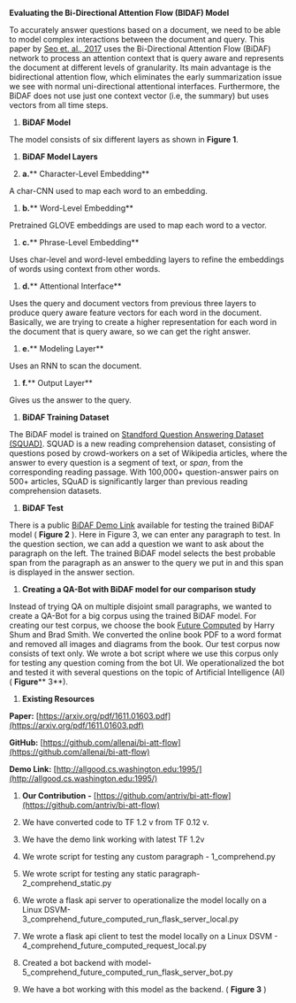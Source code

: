 **Evaluating the Bi-Directional Attention Flow (BIDAF) Model**

To accurately answer questions based on a document, we need to be able to model complex interactions between the document and query. This paper by [Seo et. al., 2017](https://arxiv.org/pdf/1611.01603.pdf) uses the Bi-Directional Attention Flow (BiDAF) network to process an attention context that is query aware and represents the document at different levels of granularity. Its main advantage is the bidirectional attention flow, which eliminates the early summarization issue we see with normal uni-directional attentional interfaces. Furthermore, the BiDAF does not use just one context vector (i.e, the summary) but uses vectors from all time steps.

1. **BiDAF Model**

The model consists of six different layers as shown in **Figure 1**.

1. **BiDAF Model Layers**

1. **a.**** Character-Level Embedding**

A char-CNN used to map each word to an embedding.

1. **b.**** Word-Level Embedding**

Pretrained GLOVE embeddings are used to map each word to a vector.

1. **c.**** Phrase-Level Embedding**

Uses char-level and word-level embedding layers to refine the embeddings of words using context from other words.

1. **d.**** Attentional Interface**

Uses the query and document vectors from previous three layers to produce query aware feature vectors for each word in the document. Basically, we are trying to create a higher representation for each word in the document that is query aware, so we can get the right answer.

1. **e.**** Modeling Layer**

Uses an RNN to scan the document.

1. **f.**** Output Layer**

Gives us the answer to the query.

1. **BiDAF Training Dataset**

The BiDAF model is trained on [Standford Question Answering Dataset (SQUAD)](https://rajpurkar.github.io/SQuAD-explorer/). SQUAD is a new reading comprehension dataset, consisting of questions posed by crowd-workers on a set of Wikipedia articles, where the answer to every question is a segment of text, or _span_, from the corresponding reading passage. With 100,000+ question-answer pairs on 500+ articles, SQuAD is significantly larger than previous reading comprehension datasets.

1. **BiDAF Test**

There is a public [BiDAF Demo Link](http://35.165.153.16:1995/) available for testing the trained BiDAF model ( **Figure 2** ). Here in Figure 3, we can enter any paragraph to test. In the question section, we can add a question we want to ask about the paragraph on the left. The trained BiDAF model selects the best probable span from the paragraph as an answer to the query we put in and this span is displayed in the answer section.

1. **Creating a QA-Bot with BiDAF model for our comparison study**

Instead of trying QA on multiple disjoint small paragraphs, we wanted to create a QA-Bot for a big corpus using the trained BiDAF model. For creating our test corpus, we choose the book [Future Computed](https://msblob.blob.core.windows.net/ncmedia/2018/01/The-Future-Computed.pdf) by Harry Shum and Brad Smith. We converted the online book PDF to a word format and removed all images and diagrams from the book. Our test corpus now consists of text only. We wrote a bot script where we use this corpus only for testing any question coming from the bot UI. We operationalized the bot and tested it with several questions on the topic of Artificial Intelligence (AI) ( **Figure**** 3**).

1. **Existing Resources**

**Paper:** [https://arxiv.org/pdf/1611.01603.pdf](https://arxiv.org/pdf/1611.01603.pdf)

**GitHub:** [https://github.com/allenai/bi-att-flow](https://github.com/allenai/bi-att-flow)

**Demo Link:** [http://allgood.cs.washington.edu:1995/](http://allgood.cs.washington.edu:1995/)

1. **Our Contribution**  **-**   [https://github.com/antriv/bi-att-flow](https://github.com/antriv/bi-att-flow)

1. We have converted code to TF 1.2 v from TF 0.12 v.
2. We have the demo link working with latest TF 1.2v
3. We wrote script for testing any custom paragraph - 1\_comprehend.py
4. We wrote script for testing any static paragraph- 2\_comprehend\_static.py
5. We wrote a flask api server to operationalize the model locally on a Linux DSVM- 3\_comprehend\_future\_computed\_run\_flask\_server\_local.py
6. We wrote a flask api client to test the model locally on a Linux DSVM - 4\_comprehend\_future\_computed\_request\_local.py
7. Created a bot backend with model- 5\_comprehend\_future\_computed\_run\_flask\_server\_bot.py
8. We have a bot working with this model as the backend. ( **Figure 3** )